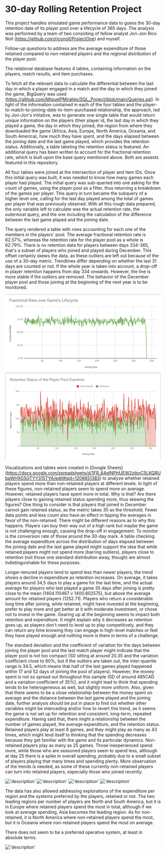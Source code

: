 # 30-day Rolling Retention Project

This project handles simulated game performance data to guess the 30-day retention date of its player pool over a lifecycle of 365 days. The analysis was performed by a team of two consisting of fellow analyst Jon-Jon Rico Noll (https://github.com/riconoll/ProjectOne) and myself.

Follow-up questions to address are the average expenditure of those retained compared to non-retained players and the regional distribution of the player pool.

The relational database features 4 tables, containing information on the players, match results, and item purchases. 

To fetch all the relevant data to calculate the differential between the last day in which a player engaged in a match and the day in which they joined the game, BigQuery was used (https://github.com/MiguelPMiralles/SQL_Project/blob/main/Queries.sql). In light of the information contained in each of the four tables and the player-to-match-to-joining-date-to-item-purchased relationship, the approach, led by Jon-Jon's initiative, was to generate one single table that would return unique information on the players (their player id, the last day in which they played a game, the day in which they joined, the region from where they downloaded the game (Africa, Asia, Europe, North America, Oceania, and South America), how much they have spent, and the days elapsed between the joining date and the last game played, which provides the retention status. Additionally, a table labeling the retention status is featured. An additional query has been written to account for the fractional retention rate, which is built upon the base query mentioned above. Both are assests featured in this repository.

All four tables were joined at the intersection of player and item IDs. Once this initial query was built, it was needed to know how many games each player had played. The initial query was sub-queried into one asking for the count of games, using the player pool as a filter, thus returning a breakdown of the games per player. This query in turn became the subquery of a higher level one, calling for the last day played among the total of games per player that was previously obtained. With all this rough data prepared, the only variable left to calculate was the actual retention rate, the outermost query, and the one including the calculation of the difference between the last game played and the joining date.

The query rendered a table with rows accounting for each one of the members in the players' pool. The average fractional retention rate is 62.57%, whereas the retention rate for the player pool as a whole is 62.79%. There is no retention data for players between days 334-365, that's a subset of players who joined and played during December. This offset certainly skews the data, as these outliers are left out because of the use of a 30-day metric. Trendlines differ depending on whether the last 31 days are counted or not. If the whole year is taken into account, a drop-off in player retention happens from day 334 onwards. However, the line is more stable if the outliers are removed. The behavior of the December player pool and those joining at the beginning of the next year is to be monitored. 

!['description'](https://github.com/MiguelPMiralles/Portfolio/blob/main/Assessing%20Rolling%20Retention/Retention%20Rates%20over%20Time.png)
!['description'](https://github.com/MiguelPMiralles/Portfolio/blob/main/Assessing%20Rolling%20Retention/Retention%20Status%20NR%20and%20R.png)

Visualizations and tables were created in [Google Sheets] (https://docs.google.com/spreadsheets/d/1FR_64gINPhfJEW2ziboC5LKQRUbpWHXG5GTYY315TYA/edit#gid=1206651383) to analyze whether retained players spend more than non-retained players at different levels. In light of these figures, non-retained players seem to spend more on average. However, retained players have spent more in total. Why is that? Are there players close to gaining retained status spending more, thus skewing the figures? One thing to consider is that players that joined in December cannot gain retained status, as the metric takes 30 as the threshold. Fewer data points and less count also have an effect in tipping the averages in favor of the non-retained. There might be different reasons as to why this happens. Players can buy their way out of a high rank but maybe the game is not challenging enough, causing the drop-off in engagement. To monitor is the conversion rate of those around the 30-day mark. A table checking the average expenditure across the distribution of days elapsed between the joining date and the last game played might support the idea that while retained players might not spend more (barring outliers), players close to retention (not those one standard distribution away, though) are almost indistinguishable for these purposes. 

Longer-tenured players tend to spend less than newer players, the trend shows a decline in expenditure as retention increases. On average, it takes players around 34,5 days to play a game for the last time, and the actual average for players who last played a game 35 days after joining is pretty close to the mean (1404.110467 v 1400.802575), but above the average amount for retained players (1252.71). Players who return a considerable long time after joining, while retained, might have invested at the beginning, prefer to play more and get better at it with moderate investment, or chose not to invest in the game. Gearing up at the beginning seems to impact both retention and expenditure. It might explain why it decreases as retention goes up, as players don't need to level up to play competitively, and they can return any time knowing they can engage in high-level matches or feel they have played enough and nothing more is there in terms of a challenge. 

The standard deviation and the coefficient of variation for the days between joining the player pool and the last match player might indicate that the player pool is not too compact (SD sitting at around 20.35 and the variation coefficient close to 60%, but if the outliers are taken out, the inter-quartile range is 34.5, which means that half of the last games played happened within 17 and 52 days of joining the pool of players). However, the money spent is not so spread out throughout this sample (SD of around 485CAD and a variation coefficient of 35%), and it might lead to think that spending tends to be heterogeneous as well, but slightly more uniform. Also, given that there seems to be a close relationship between the money spent on average and the distance between the last game played and the joining date, further analysis should be put in place to find out whether other variables might be interceding and/or how to revert this trend, as it seems the game is not set up for retention and consistent, long-term, repeated expenditure. Having said that, there might a relationship between the number of games played, the average expenditure, and the retention status. Retained players play at least 8 games, and they might play as many as 43 times, which might lend itself to thinking that the spending decreases because they get familiar with the game and its particular dynamics. Non-retained players play as many as 25 games. Those inexperienced spend more, while those who are seasoned players seem to spend less, although at day 25 there is a spike in overall spending, probably due to a small subset of players playing that many times and spending plenty. More observation of the trends is needed, as some of these currently non-retained players can turn into retained players, especially those who joined recently. 

!['description'](https://github.com/MiguelPMiralles/SQL_Project/blob/main/total%20spending.png)
!['description'](https://github.com/MiguelPMiralles/SQL_Project/blob/main/AVG%20spending.png)
!['description'](https://github.com/MiguelPMiralles/SQL_Project/blob/main/Spending%20evolution.png)
!['description'](https://github.com/MiguelPMiralles/SQL_Project/blob/main/Games%20played%20and%20average%20spending.png)

The data has also allowed addressing explorations of the expenditure per region and the systems preferred by the players, retained or not. The two leading regions per number of players are North and South America, but it is in Europe where retained players spend the most in total, although if we look at average spending, Asia becomes the leading region. As for non-retained, it is North America where non-retained players spend the most, but it is Oceania where non-retained players spend the most on average.

There does not seem to be a preferred operative system, at least in absolute terms.

!['description'](https://github.com/MiguelPMiralles/SQL_Project/blob/main/OS%20distribution.png)
